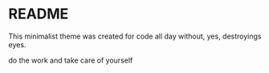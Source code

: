 # README
This minimalist theme was created for code all day without, yes, destroyings eyes.

do the work and take care of yourself